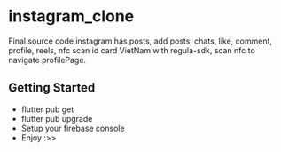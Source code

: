 # instagram_clone

Final source code instagram has posts, add posts, chats, like, comment, profile, reels, nfc scan id card VietNam with regula-sdk, scan nfc to navigate profilePage.

## Getting Started

- flutter pub get
- flutter pub upgrade
- Setup your firebase console
- Enjoy :>>
